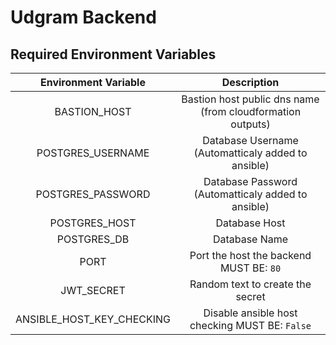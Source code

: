 # Udgram Backend

## Required Environment Variables
| Environment Variable        | Description                                                 |
|         :-:                 |     :-:                                                     |
| BASTION_HOST                | Bastion host public dns name (from cloudformation outputs)  |
| POSTGRES_USERNAME           | Database Username (Automatticaly added to ansible)          |
| POSTGRES_PASSWORD           | Database Password (Automatticaly added to ansible)          |
| POSTGRES_HOST               | Database Host                                               |
| POSTGRES_DB                 | Database Name                                               |
| PORT                        | Port the host the backend MUST BE: `80`                     |
| JWT_SECRET                  | Random text to create the secret                            |
| ANSIBLE_HOST_KEY_CHECKING   | Disable ansible host checking MUST BE: `False`              |

